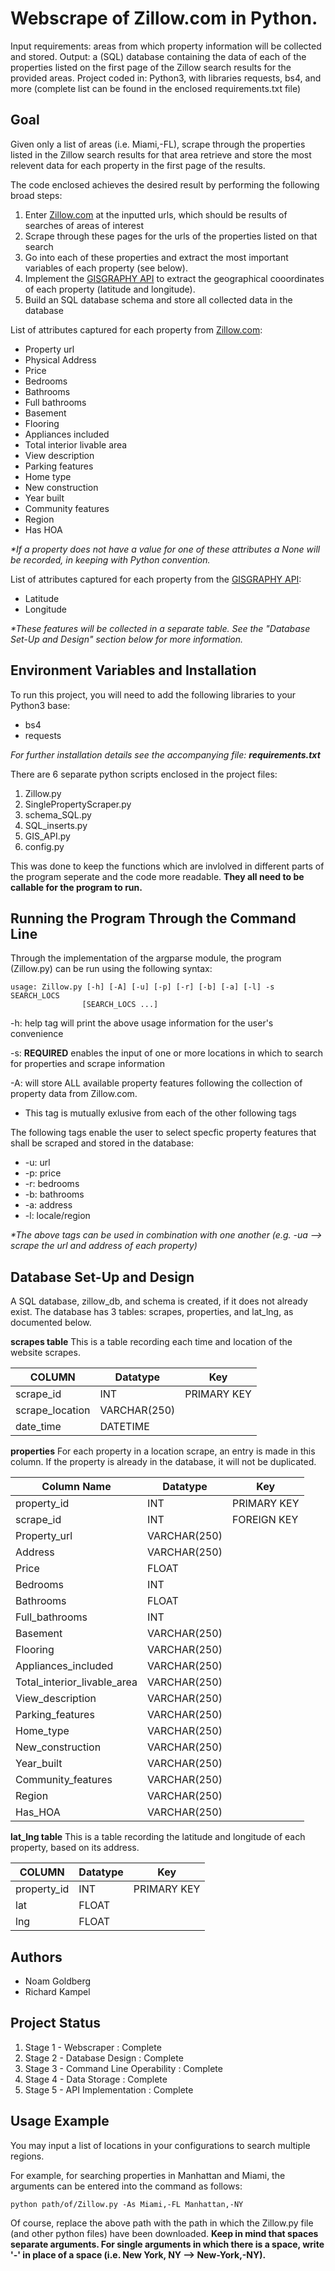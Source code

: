 
# Webscrape of Zillow.com in Python.

Input requirements: areas from which property information will be collected and stored.
Output: a (SQL) database containing the data of each of the properties listed on the first page of the Zillow search results for the provided areas.
Project coded in: Python3, with libraries requests, bs4, and more (complete list can be found in the enclosed requirements.txt file)

## Goal
Given only a list of areas (i.e. Miami,-FL), scrape through the properties listed in the Zillow search results for that area retrieve and store the most relevent data for each property in the first page of the results.

The code enclosed achieves the desired result by performing the following broad steps:
1) Enter [Zillow.com](https://www.zillow.com/) at the inputted urls, which should be results of searches of areas of interest
2) Scrape through these pages for the urls of the properties listed on that search
3) Go into each of these properties and extract the most important variables of each property (see below).
4) Implement the [GISGRAPHY API](https://services.gisgraphy.com/static/leaflet/index.html) to extract the geographical cooordinates of each property (latitude and longitude). 
5) Build an SQL database schema and store all collected data in the database

List of attributes captured for each property from [Zillow.com](https://www.zillow.com/):
- Property url
- Physical Address
- Price
- Bedrooms
- Bathrooms
- Full bathrooms
- Basement
- Flooring
- Appliances included
- Total interior livable area
- View description
- Parking features
- Home type
- New construction
- Year built
- Community features
- Region
- Has HOA

_*If a property does not have a value for one of these attributes a None will be recorded, in keeping with Python convention._

List of attributes captured for each property from the [GISGRAPHY API](https://services.gisgraphy.com/static/leaflet/index.html):
- Latitude
- Longitude

_*These features will be collected in a separate table. See the "Database Set-Up and Design" section below for more information._

## Environment Variables and Installation

To run this project, you will need to add the following libraries to your Python3 base:
- bs4
- requests

_For further installation details see the accompanying file: **requirements.txt**_

There are 6 separate python scripts enclosed in the project files:
 1. Zillow.py
 1. SinglePropertyScraper.py
 1. schema_SQL.py
 1. SQL_inserts.py
 1. GIS_API.py
 1. config.py

This was done to keep the functions which are invlolved in different parts of the program seperate
and the code more readable. **They all need to be callable for the program to run.**

## Running the Program Through the Command Line

Through the implementation of the argparse module, the program (Zillow.py) can be run using the following syntax:

	usage: Zillow.py [-h] [-A] [-u] [-p] [-r] [-b] [-a] [-l] -s SEARCH_LOCS
                 	[SEARCH_LOCS ...]

-h: help tag will print the above usage information for the user's convenience

-s: **REQUIRED** enables the input of one or more locations in which to search for properties and scrape information

-A: will store ALL available property features following the collection of property data from Zillow.com.
 - This tag is mutually exlusive from each of the other following tags

The following tags enable the user to select specfic property features that shall be scraped and stored in the database:
 - -u: url
 - -p: price
 - -r: bedrooms
 - -b: bathrooms
 - -a: address
 - -l: locale/region

_*The above tags can be used in combination with one another (e.g. -ua --> scrape the url and address of each property)_


## Database Set-Up and Design
A SQL database, zillow_db, and schema is created, if it does not already exist.
The database has 3 tables: scrapes, properties, and lat_lng, as documented below.

**scrapes table**
This is a table recording each time and location of the website scrapes.

|COLUMN |  Datatype | Key |
--- | --- | ---
|scrape_id |INT | PRIMARY KEY |
|scrape_location| VARCHAR(250) |
|date_time | DATETIME |
 	
**properties**
For each property in a location scrape, an entry is made in this column.
If the property is already in the database, it will not be duplicated.

|Column Name |  Datatype | Key |
--- | --- | ---
property_id | INT | PRIMARY KEY |
scrape_id | INT  | FOREIGN KEY |
Property_url | VARCHAR(250) |
Address  | VARCHAR(250) |
Price | FLOAT |
Bedrooms  | INT |
Bathrooms | FLOAT |
Full_bathrooms | INT |
Basement | VARCHAR(250) |
Flooring  | VARCHAR(250) |
Appliances_included  | VARCHAR(250) |
Total_interior_livable_area | VARCHAR(250) |
View_description | VARCHAR(250) |
Parking_features  | VARCHAR(250) |
Home_type | VARCHAR(250) |
New_construction  | VARCHAR(250) |
Year_built  | VARCHAR(250) |
Community_features  | VARCHAR(250) |
Region | VARCHAR(250) |
Has_HOA | VARCHAR(250) |

**lat_lng table**
This is a table recording the latitude and longitude of each property, based on its address.

|COLUMN |  Datatype | Key |
--- | --- | ---
|property_id |INT | PRIMARY KEY |
|lat | FLOAT |
|lng | FLOAT |



## Authors

- Noam Goldberg
- Richard Kampel


## Project Status

1. Stage 1  -   Webscraper                	: Complete
1. Stage 2  -   Database Design          	: Complete
1. Stage 3  -   Command Line Operability   : Complete
1. Stage 4  -   Data Storage               : Complete
1. Stage 5  -   API Implementation         : Complete


## Usage Example

You may input a list of locations in your configurations to search multiple regions.

For example, for searching properties in Manhattan and Miami, the arguments can be entered into the command as follows:

	python path/of/Zillow.py -As Miami,-FL Manhattan,-NY
	
Of course, replace the above path with the path in which the Zillow.py file (and other python files) have been downloaded. **Keep in mind that spaces separate arguments. For single arguments in which there is a space, write '-' in place of a space (i.e. New York, NY --> New-York,-NY).**
